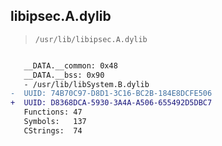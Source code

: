 ## libipsec.A.dylib

> `/usr/lib/libipsec.A.dylib`

```diff

   __DATA.__common: 0x48
   __DATA.__bss: 0x90
   - /usr/lib/libSystem.B.dylib
-  UUID: 74B70C97-D8D1-3C16-BC2B-184E8DCFE506
+  UUID: D8368DCA-5930-3A4A-A506-655492D5DBC7
   Functions: 47
   Symbols:   137
   CStrings:  74

```
